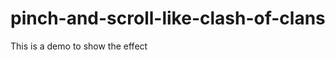 pinch-and-scroll-like-clash-of-clans
====================================

This is a demo to show the effect
